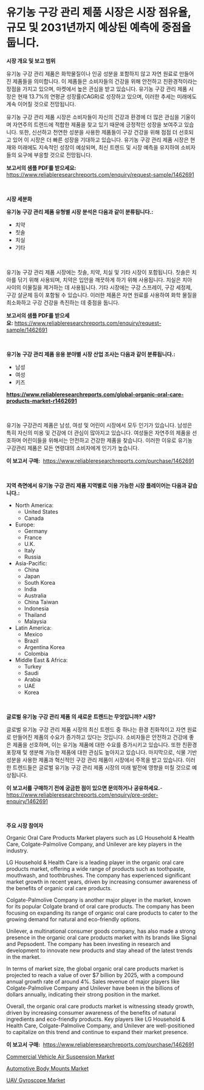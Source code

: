 <p><h1>유기농 구강 관리 제품 시장은 시장 점유율, 규모 및 2031년까지 예상된 예측에 중점을 둡니다.</h1></p><p><strong>시장 개요 및 보고 범위</strong></p>
<p><p>유기농 구강 관리 제품은 화학물질이나 인공 성분을 포함하지 않고 자연 원료로 만들어진 제품들을 의미합니다. 이 제품들은 소비자들의 건강을 위해 안전하고 친환경적이라는 장점을 가지고 있으며, 마켓에서 높은 관심을 받고 있습니다. 유기농 구강 관리 제품 시장은 현재 13.7%의 연평균 성장률(CAGR)로 성장하고 있으며, 이러한 추세는 미래에도 계속 이어질 것으로 전망됩니다. </p><p>유기농 구강 관리 제품 시장은 소비자들이 자신의 건강과 환경에 더 많은 관심을 기울이며 자연주의 트렌드에 적합한 제품을 찾고 있기 때문에 긍정적인 성장을 보여주고 있습니다. 또한, 신선하고 천연한 성분을 사용한 제품들이 구강 건강을 위해 점점 더 선호되고 있어 이 시장은 더 빠른 성장을 기대하고 있습니다. 유기농 구강 관리 제품 시장은 현재와 미래에도 지속적인 성장이 예상되며, 최신 트렌드 및 시장 예측을 유지하여 소비자들의 요구에 부응할 것으로 전망됩니다.</p></p>
<p><strong>보고서의 샘플 PDF를 받으세요:</strong> <a href="https://www.reliableresearchreports.com/enquiry/request-sample/1462691">https://www.reliableresearchreports.com/enquiry/request-sample/1462691</a></p>
<p>&nbsp;</p>
<p><strong>시장 세분화</strong></p>
<p><strong>유기농 구강 관리 제품 유형별 시장 분석은 다음과 같이 분류됩니다.:</strong></p>
<p><ul><li>치약</li><li>칫솔</li><li>치실</li><li>기타</li></ul></p>
<p>&nbsp;</p>
<p><p>유기농 구강 관리 제품 시장에는 칫솔, 치약, 치실 및 기타 시장이 포함됩니다. 칫솔은 치아를 닦기 위해 사용되며, 치약은 입안을 깨끗하게 하기 위해 사용됩니다. 치실은 치아 사이의 이물질을 제거하는 데 사용됩니다. 기타 시장에는 구강 스프레이, 구강 세정제, 구강 살균제 등이 포함될 수 있습니다. 이러한 제품은 자연 원료를 사용하여 화학 물질을 최소화하고 구강 건강을 촉진하는 데 중점을 둡니다.</p></p>
<p><strong>보고서의 샘플 PDF를 받으세요:</strong>&nbsp;<a href="https://www.reliableresearchreports.com/enquiry/request-sample/1462691">https://www.reliableresearchreports.com/enquiry/request-sample/1462691</a></p>
<p>&nbsp;</p>
<p><strong> 유기농 구강 관리 제품 응용 분야별 시장 산업 조사는 다음과 같이 분류됩니다.:</strong></p>
<p><ul><li>남성</li><li>여성</li><li>키즈</li></ul></p>
<p><strong><a href="https://www.reliableresearchreports.com/global-organic-oral-care-products-market-r1462691">https://www.reliableresearchreports.com/global-organic-oral-care-products-market-r1462691</a></strong></p>
<p>&nbsp;</p>
<p><p>유기농 구강관리 제품은 남성, 여성 및 어린이 시장에서 모두 인기가 있습니다. 남성은 특히 자신의 미용 및 건강에 더 관심이 많아지고 있습니다. 여성들은 자연주의 제품을 선호하며 어린이들을 위해서는 안전하고 건강한 제품을 찾습니다. 이러한 이유로 유기농 구강관리 제품은 모든 연령대의 소비자에게 인기가 높습니다.</p></p>
<p><strong>이 보고서 구매:</strong>&nbsp; <a href="https://www.reliableresearchreports.com/purchase/1462691">https://www.reliableresearchreports.com/purchase/1462691</a></p>
<p>&nbsp;</p>
<p><strong>지역 측면에서 유기농 구강 관리 제품 지역별로 이용 가능한 시장 플레이어는 다음과 같습니다.:</strong></p>
<p><ul>
    <li>
        North America:
        <ul>
            <li>United States</li>
            <li>Canada</li>
        </ul>
    </li>
    <li>
        Europe:
        <ul>
            <li>Germany</li>
            <li>France</li>
            <li>U.K.</li>
            <li>Italy</li>
            <li>Russia</li>
        </ul>
    </li>
    <li>
        Asia-Pacific:
        <ul>
            <li>China</li>
            <li>Japan</li>
            <li>South Korea</li>
            <li>India</li>
            <li>Australia</li>
            <li>China Taiwan</li>
            <li>Indonesia</li>
            <li>Thailand</li>
            <li>Malaysia</li>
        </ul>
    </li>
    <li>
        Latin America:
        <ul>
            <li>Mexico</li>
            <li>Brazil</li>
            <li>Argentina Korea</li>
            <li>Colombia</li>
        </ul>
    </li>
    <li>
        Middle East & Africa:
        <ul>
            <li>Turkey</li>
            <li>Saudi</li>
            <li>Arabia</li>
            <li>UAE</li>
            <li>Korea</li>
        </ul>
    </li>
    </ul></p>
<p>&nbsp;</p>
<p><strong>글로벌 유기농 구강 관리 제품 의 새로운 트렌드는 무엇입니까? 시장?</strong></p>
<p><p>글로벌 유기농 구강 관리 제품 시장의 최신 트렌드 중 하나는 환경 친화적이고 자연 원료로 만들어진 제품의 수요가 증가하고 있다는 것입니다. 소비자들은 안전하고 건강에 좋은 제품을 선호하며, 이는 유기농 제품에 대한 수요를 증가시키고 있습니다. 또한 친환경 포장재 및 생분해 가능한 제품에 대한 관심도 높아지고 있습니다. 마지막으로, 식물 기반 성분을 사용한 제품과 혁신적인 구강 관리 제품이 시장에서 주목을 받고 있습니다. 이러한 트렌드들은 글로벌 유기농 구강 관리 제품 시장의 미래 발전에 영향을 미칠 것으로 예상됩니다.</p></p>
<p><strong>이 보고서를 구매하기 전에 궁금한 점이 있으면 문의하거나 공유하세요.</strong>- <a href="https://www.reliableresearchreports.com/enquiry/pre-order-enquiry/1462691">https://www.reliableresearchreports.com/enquiry/pre-order-enquiry/1462691</a></p>
<p>&nbsp;</p>
<p><strong>주요 시장 참여자</strong></p>
<p><p>Organic Oral Care Products Market players such as LG Household & Health Care, Colgate-Palmolive Company, and Unilever are key players in the industry.</p><p>LG Household & Health Care is a leading player in the organic oral care products market, offering a wide range of products such as toothpaste, mouthwash, and toothbrushes. The company has experienced significant market growth in recent years, driven by increasing consumer awareness of the benefits of organic oral care products.</p><p>Colgate-Palmolive Company is another major player in the market, known for its popular Colgate brand of oral care products. The company has been focusing on expanding its range of organic oral care products to cater to the growing demand for natural and eco-friendly options.</p><p>Unilever, a multinational consumer goods company, has also made a strong presence in the organic oral care products market with its brands like Signal and Pepsodent. The company has been investing in research and development to innovate new products and stay ahead of the latest trends in the market.</p><p>In terms of market size, the global organic oral care products market is projected to reach a value of over $7 billion by 2025, with a compound annual growth rate of around 4%. Sales revenue of major players like Colgate-Palmolive Company and Unilever have been in the billions of dollars annually, indicating their strong position in the market.</p><p>Overall, the organic oral care products market is witnessing steady growth, driven by increasing consumer awareness of the benefits of natural ingredients and eco-friendly products. Key players like LG Household & Health Care, Colgate-Palmolive Company, and Unilever are well-positioned to capitalize on this trend and continue to expand their market presence.</p></p>
<p><strong>이 보고서 구매:</strong>&nbsp;&nbsp;<a href="https://www.reliableresearchreports.com/purchase/1462691">https://www.reliableresearchreports.com/purchase/1462691</a></p>
<p><p><a href="https://github.com/globismark/Market-Research-Report-List-3/blob/main/commercial-vehicle-air-suspension-market.md">Commercial Vehicle Air Suspension Market</a></p><p><a href="https://github.com/prosalinda88/Market-Research-Report-List-4/blob/main/automotive-body-mounts-market.md">Automotive Body Mounts Market</a></p><p><a href="https://github.com/bobicer/Market-Research-Report-List-3/blob/main/uav-gyroscope-market.md">UAV Gyroscope Market</a></p></p>